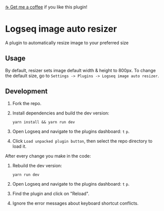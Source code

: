 [:coffee: Get me a coffee](https://www.buymeacoffee.com/yutaodou) if you like this plugin!

# Logseq image auto resizer
A plugin to automatically resize image to your preferred size

## Usage
By default, resizer sets image default width & height to 800px. To change the default size, go to `Settings -> Plugins -> Logseq image auto resizer`.

## Development
1.  Fork the repo.
2.  Install dependencies and build the dev version:

        yarn install && yarn run dev

3.  Open Logseq and navigate to the plugins dashboard: `t` `p`.
4.  Click `Load unpacked plugin button`, then select the repo directory to load it.

After every change you make in the code:
1.  Rebuild the dev version:

        yarn run dev

2.  Open Logseq and navigate to the plugins dashboard: `t` `p`.
3.  Find the plugin and click on "Reload".
4.  Ignore the error messages about keyboard shortcut conflicts.
